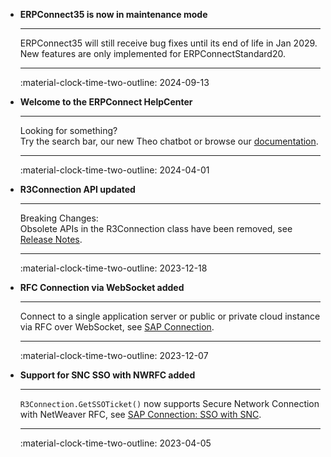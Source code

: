 <div class="grid cards" markdown>


-   **ERPConnect35 is now in maintenance mode**

    ---

    ERPConnect35 will still receive bug fixes until its end of life in Jan 2029. New features are only implemented for ERPConnectStandard20.

    ---

    :material-clock-time-two-outline: 2024-09-13

-   **Welcome to the ERPConnect HelpCenter**

    ---

    Looking for something? <br>Try the search bar, our new Theo chatbot or browse our [documentation](documentation/introduction/index.md).

    ---

    :material-clock-time-two-outline: 2024-04-01

-   **R3Connection API updated**

    ---

    Breaking Changes: <br>Obsolete APIs in the R3Connection class have been removed, see [Release Notes](https://helpcenter.theobald-software.com/erpconnect/changelog/?product=ERPConnect&version=7.6.0.0).

    ---

    :material-clock-time-two-outline: 2023-12-18

-   **RFC Connection via WebSocket added**

    ---

    Connect to a single application server or public or private cloud instance via RFC over WebSocket, see [SAP Connection](./documentation/sap-connection/log-on-to-sap.md). 

    ---

    :material-clock-time-two-outline: 2023-12-07

-   **Support for SNC SSO with NWRFC added**

    ---

    `R3Connection.GetSSOTicket()` now supports Secure Network Connection with NetWeaver RFC, see [SAP Connection: SSO with SNC](documentation/sap-connection/sso-with-snc.md).

    ---

    :material-clock-time-two-outline: 2023-04-05

</div>